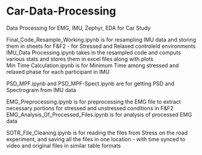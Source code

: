 # Car-Data-Processing
Data Processing for EMG, IMU, Zephyr, EDA for Car Study  
  
    
Final_Code_Resample_Working.ipynb is for resampling IMU data and storing them in sheets for F&F2 - for Stressed and Relaxed controleld environments  
IMU_Data Processing.ipynb takes in the resampled code and computs various stats and stores them in excel files along with plots  
Min Time Calculation.ipynb is for Minimum Time among stressed and relaxed phase for each participant in IMU  
  
    
PSD_MPF.ipynb and PSD_MPF-Spect.ipynb are for getting PSD and Spectrogram from IMU data  
  
    
EMG_Preprocessing.ipynb is for preprocessing the EMG file to extract necessary portions for stressed and unstressed conditions in F&F2  
EMG_Analysis_Of_Processed_Files.ipynb is for analysis of processed EMG data  
  
    
SOTR_File_Cleaning.ipynb is for reading the files from Stress on the road experiment, and saving all the files in one location - with time synced to video and original files in similar table formats
